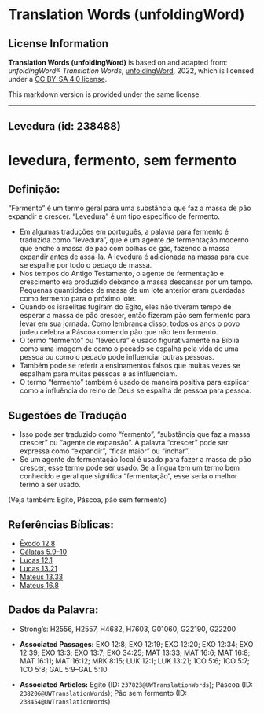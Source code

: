 # Translation Words (unfoldingWord)

## License Information

**Translation Words (unfoldingWord)** is based on and adapted from: _unfoldingWord® Translation Words_, [unfoldingWord](https://unfoldingword.org/utw), 2022, which is licensed under a [CC BY-SA 4.0 license](https://creativecommons.org/licenses/by-sa/4.0/legalcode.en).

This markdown version is provided under the same license.



--------------------------------

## Levedura (id: 238488)

levedura, fermento, sem fermento
================================

Definição:
----------

“Fermento” é um termo geral para uma substância que faz a massa de pão expandir e crescer. “Levedura” é um tipo específico de fermento.

* Em algumas traduções em português, a palavra para fermento é traduzida como “levedura”, que é um agente de fermentação moderno que enche a massa de pão com bolhas de gás, fazendo a massa expandir antes de assá\-la. A levedura é adicionada na massa para que se espalhe por todo o pedaço de massa.
* Nos tempos do Antigo Testamento, o agente de fermentação e crescimento era produzido deixando a massa descansar por um tempo. Pequenas quantidades de massa de um lote anterior eram guardadas como fermento para o próximo lote.
* Quando os israelitas fugiram do Egito, eles não tiveram tempo de esperar a massa de pão crescer, então fizeram pão sem fermento para levar em sua jornada. Como lembrança disso, todos os anos o povo judeu celebra a Páscoa comendo pão que não tem fermento.
* O termo “fermento” ou “levedura” é usado figurativamente na Bíblia como uma imagem de como o pecado se espalha pela vida de uma pessoa ou como o pecado pode influenciar outras pessoas.
* Também pode se referir a ensinamentos falsos que muitas vezes se espalham para muitas pessoas e as influenciam.
* O termo “fermento” também é usado de maneira positiva para explicar como a influência do reino de Deus se espalha de pessoa para pessoa.

Sugestões de Tradução
---------------------

* Isso pode ser traduzido como “fermento”, “substância que faz a massa crescer” ou “agente de expansão”. A palavra “crescer” pode ser expressa como “expandir”, “ficar maior” ou “inchar”.
* Se um agente de fermentação local é usado para fazer a massa de pão crescer, esse termo pode ser usado. Se a língua tem um termo bem conhecido e geral que significa “fermentação”, esse seria o melhor termo a ser usado.

(Veja também: Egito, Páscoa, pão sem fermento)

Referências Bíblicas:
---------------------

* [Êxodo 12\.8](https://ref.ly/Exod12:8)
* [Gálatas 5\.9–10](https://ref.ly/Gal5:9-Gal5:10)
* [Lucas 12\.1](https://ref.ly/Luke12:1)
* [Lucas 13\.21](https://ref.ly/Luke13:21)
* [Mateus 13\.33](https://ref.ly/Matt13:33)
* [Mateus 16\.8](https://ref.ly/Matt16:8)

Dados da Palavra:
-----------------

* Strong’s: H2556, H2557, H4682, H7603, G01060, G22190, G22200

* **Associated Passages:** EXO 12:8; EXO 12:19; EXO 12:20; EXO 12:34; EXO 12:39; EXO 13:3; EXO 13:7; EXO 34:25; MAT 13:33; MAT 16:6; MAT 16:8; MAT 16:11; MAT 16:12; MRK 8:15; LUK 12:1; LUK 13:21; 1CO 5:6; 1CO 5:7; 1CO 5:8; GAL 5:9–GAL 5:10
* **Associated Articles:** Egito (ID: `237823@UWTranslationWords`); Páscoa (ID: `238206@UWTranslationWords`); Pão sem fermento (ID: `238454@UWTranslationWords`)

